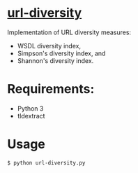 # [url-diversity](http://ws-dl.blogspot.com/2018/05/2018-05-01-an-exploration-of-url-diversity-measures.html)
Implementation of URL diversity measures:
* WSDL diversity index, 
* Simpson's diversity index, and 
* Shannon's diversity index.
# Requirements:
* Python 3
* tldextract
# Usage
```
$ python url-diversity.py
```